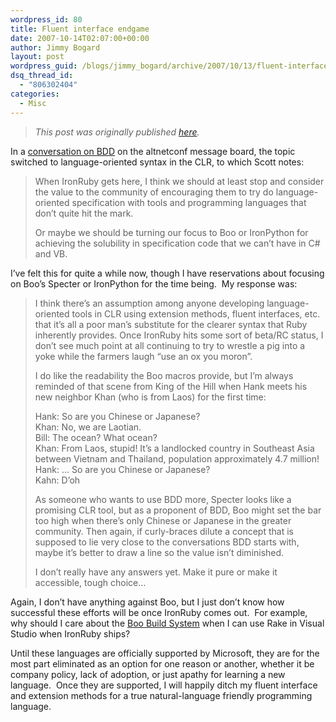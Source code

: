 ```yaml
---
wordpress_id: 80
title: Fluent interface endgame
date: 2007-10-14T02:07:00+00:00
author: Jimmy Bogard
layout: post
wordpress_guid: /blogs/jimmy_bogard/archive/2007/10/13/fluent-interface-endgame.aspx
dsq_thread_id:
  - "806302404"
categories:
  - Misc
---
```

> _This post was originally published [here](http://grabbagoft.blogspot.com/2007/10/fluent-interface-endgame.html)._

In a [conversation on BDD](http://tech.groups.yahoo.com/group/altnetconf/message/175) on the altnetconf message board, the topic switched to language-oriented syntax in the CLR, to which Scott notes:

> When IronRuby gets here, I think we should at least stop and consider the value to the community of encouraging them to try do language-oriented specification with tools and programming languages that don&#8217;t quite hit the mark. 
> 
> Or maybe we should be turning our focus to Boo or IronPython for achieving the solubility in specification code that we can&#8217;t have in C# and VB.

I&#8217;ve felt this for quite a while now, though I have reservations about focusing on Boo&#8217;s Specter&nbsp;or IronPython for the time being.&nbsp; My response was: 

> I think there&#8217;s an assumption among anyone developing language-oriented tools in CLR using extension methods, fluent interfaces, etc. that it&#8217;s all a poor man&#8217;s substitute for the clearer syntax that Ruby inherently provides. Once IronRuby hits some sort of beta/RC status, I don&#8217;t see much point at all continuing to try to wrestle a pig into a yoke while the farmers laugh &#8220;use an ox you moron&#8221;. 
> 
> I do like the readability the Boo macros provide, but I&#8217;m always reminded of that scene from King of the Hill when Hank meets his new neighbor Khan (who is from Laos) for the first time: 
> 
> Hank: So are you Chinese or Japanese?  
> Khan: No, we are Laotian.  
> Bill: The ocean? What ocean?  
> Khan: From Laos, stupid! It&#8217;s a landlocked country in Southeast Asia  
> between Vietnam and Thailand, population approximately 4.7 million!  
> Hank: &#8230; So are you Chinese or Japanese?  
> Kahn: D&#8217;oh 
> 
> As someone who wants to use BDD more, Specter looks like a promising CLR tool, but as a proponent of BDD, Boo might set the bar too high when there&#8217;s only Chinese or Japanese in the greater community. Then again, if curly-braces dilute a concept that is supposed to lie very close to the conversations BDD starts with, maybe it&#8217;s better to draw a line so the value isn&#8217;t diminished. 
> 
> I don&#8217;t really have any answers yet. Make it pure or make it accessible, tough choice&#8230;

Again, I don&#8217;t have anything against Boo, but I just don&#8217;t know how successful these efforts will be once IronRuby comes out.&nbsp; For example, why should I care about the [Boo Build System](http://www.ayende.com/Blog/archive/2007/09/22/Introducing-Boobs-Boo-Build-System.aspx)&nbsp;when I can use Rake in Visual Studio when IronRuby ships? 

Until these languages are officially supported by Microsoft, they are for the most part eliminated as an option for one reason or another, whether it be company policy, lack of adoption, or just apathy for learning a new language.&nbsp; Once they are supported, I will happily ditch my fluent interface and extension methods for a true natural-language friendly programming language.